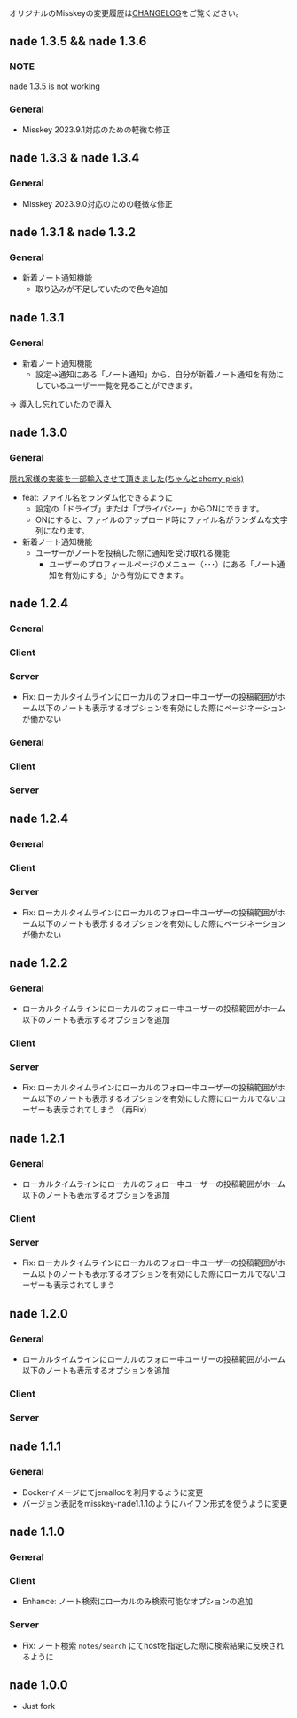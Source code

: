 オリジナルのMisskeyの変更履歴は[CHANGELOG](CHANGELOG.md)をご覧ください。

<!--
## Unlereased
### General

### Client

### Server
-->

## nade 1.3.5 && nade 1.3.6
### NOTE
nade 1.3.5 is not working
### General
- Misskey 2023.9.1対応のための軽微な修正

## nade 1.3.3 & nade 1.3.4
### General
- Misskey 2023.9.0対応のための軽微な修正

## nade 1.3.1 & nade 1.3.2
### General
- 新着ノート通知機能
  - 取り込みが不足していたので色々追加

## nade 1.3.1
### General
- 新着ノート通知機能
	- 設定→通知にある「ノート通知」から、自分が新着ノート通知を有効にしているユーザー一覧を見ることができます。

-> 導入し忘れていたので導入
## nade 1.3.0
### General
[隠れ家様の実装を一部輸入させて頂きました(ちゃんとcherry-pick)](https://github.com/hideki0403/misskey.yukineko.me)
- feat: ファイル名をランダム化できるように
  - 設定の「ドライブ」または「プライバシー」からONにできます。
  - ONにすると、ファイルのアップロード時にファイル名がランダムな文字列になります。
- 新着ノート通知機能
  - ユーザーがノートを投稿した際に通知を受け取れる機能
	- ユーザーのプロフィールページのメニュー（･･･）にある「ノート通知を有効にする」から有効にできます。


## nade 1.2.4
### General
### Client

### Server
- Fix: ローカルタイムラインにローカルのフォロー中ユーザーの投稿範囲がホーム以下のノートも表示するオプションを有効にした際にページネーションが働かない

### General

### Client
### Server

## nade 1.2.4
### General
### Client

### Server
- Fix: ローカルタイムラインにローカルのフォロー中ユーザーの投稿範囲がホーム以下のノートも表示するオプションを有効にした際にページネーションが働かない
## nade 1.2.2
### General
- ローカルタイムラインにローカルのフォロー中ユーザーの投稿範囲がホーム以下のノートも表示するオプションを追加
### Client

### Server
- Fix: ローカルタイムラインにローカルのフォロー中ユーザーの投稿範囲がホーム以下のノートも表示するオプションを有効にした際にローカルでないユーザーも表示されてしまう （再Fix）

## nade 1.2.1
### General
- ローカルタイムラインにローカルのフォロー中ユーザーの投稿範囲がホーム以下のノートも表示するオプションを追加
### Client

### Server
- Fix: ローカルタイムラインにローカルのフォロー中ユーザーの投稿範囲がホーム以下のノートも表示するオプションを有効にした際にローカルでないユーザーも表示されてしまう

## nade 1.2.0
### General
- ローカルタイムラインにローカルのフォロー中ユーザーの投稿範囲がホーム以下のノートも表示するオプションを追加
### Client

### Server

## nade 1.1.1
### General
- Dockerイメージにてjemallocを利用するように変更
- バージョン表記をmisskey-nade1.1.1のようにハイフン形式を使うように変更

## nade 1.1.0
### General

### Client
- Enhance: ノート検索にローカルのみ検索可能なオプションの追加

### Server
- Fix: ノート検索 `notes/search` にてhostを指定した際に検索結果に反映されるように

## nade 1.0.0
- Just fork
